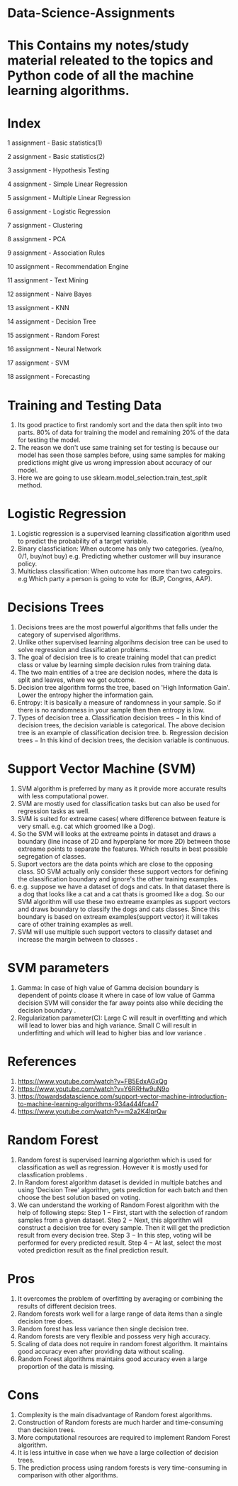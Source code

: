 # Data-Science-Assignments


# This Contains my notes/study material releated to the topics and Python code of all the machine learning algorithms.

# Index


1 assignment - Basic statistics(1)

2 assignment - Basic statistics(2)

3 assignment - Hypothesis Testing

4 assignment - Simple Linear Regression

5 assignment - Multiple Linear Regression

6 assignment - Logistic Regression

7 assignment - Clustering

8 assignment - PCA

9 assignment - Association Rules

10 assignment - Recommendation Engine

11 assignment - Text Mining

12 assignment - Naive Bayes

13 assignment - KNN

14 assignment - Decision Tree

15 assignment - Random Forest

16 assignment - Neural Network

17 assignment - SVM

18 assignment - Forecasting

# Training and Testing Data
 1. Its good practice to first randomly sort and the data then split into two parts. 80% of data for training the model and remaining 20% of the data for     testing the model.
 2. The reason we don't use same training set for testing is because our model has seen those samples before, using same samples for making predictions might give us wrong impression about accuracy of our model.
 3. Here we are going to use sklearn.model_selection.train_test_split method.
 
 
 # Logistic Regression
 1. Logistic regression is a supervised learning classification algorithm used to predict the probability of a target variable.
 2. Binary classficiation: When outcome has only two categories. (yea/no, 0/1, buy/not buy) e.g. Predicting whether customer will buy insurance policy.
 3. Multiclass classification: When outcome has more than two categoirs. e.g Which party a person is going to vote for (BJP, Congres, AAP).
 
 # Decisions Trees 
 1. Decisions trees are the most powerful algorithms that falls under the category of supervised algorithms.
 2. Unlike other supervised learning algorihms decision tree can be used to solve regression and classification problems.
 3. The goal of decision tree is to create training model that can predict class or value by learning simple decision rules from training data.
 4. The two main entities of a tree are decision nodes, where the data is split and leaves, where we got outcome.
 5. Decision tree algorithm forms the tree, based on 'High Information Gain'. Lower the entropy higher the information gain.
 6. Entropy: It is basically a measure of randomness in your sample. So if there is no randomness in your sample then then entropy is low.
 7. Types of decision tree
  a. Classification decision trees − In this kind of decision trees, the decision variable is categorical. The above decision tree is an example of classification decision tree.
  b. Regression decision trees − In this kind of decision trees, the decision variable is continuous.
  
  
  # Support Vector Machine (SVM)
  1. SVM algorithm is preferred by many as it provide more accurate results with less computational power.
  2. SVM are mostly used for classification tasks but can also be used for regression tasks as well.
  3. SVM is suited for extreame cases( where difference between feature is very small. e.g. cat which groomed like a Dog).
  4. So the SVM will looks at the extreame points in dataset and draws a boundary (line incase of 2D and hyperplane for more 2D) between those extreame      points to separate the features. Which results in best possible segregation of classes.
  5. Suport vectors are the data points which are close to the opposing class. SO SVM actually only consider these support vectors for defining the          classification boundary and ignore's the other training examples.
  6. e.g. suppose we have a dataset of dogs and cats. In that dataset there is a dog that looks like a cat and a cat thats is groomed like a dog. So        our SVM algorithm will use these two extreame examples as support vectors and draws boundary to classify the dogs and cats classes. Since this          boundary is based on extream examples(support vector) it will takes care of other training examples as well.
  7. SVM will use multiple such support vectors to classify dataset and increase the margin between to classes .
  
  # SVM parameters
  1. Gamma: In case of high value of Gamma decision boundary is dependent of points cloase it where in case of low value of Gamma decision SVM will          consider the far away points also while deciding the decision boundary .
  2. Regularization parameter(C): Large C will result in overfitting and which will lead to lower bias and high variance. Small C will result in            underfitting and which will lead to higher bias and low variance .
  # References
  1. https://www.youtube.com/watch?v=FB5EdxAGxQg
  2. https://www.youtube.com/watch?v=Y6RRHw9uN9o
  3. https://towardsdatascience.com/support-vector-machine-introduction-to-machine-learning-algorithms-934a444fca47
  4. https://www.youtube.com/watch?v=m2a2K4lprQw
  
  # Random Forest 
  1. Random forest is supervised learning algoriothm which is used for classification as well as regression. However it is mostly used for                  classfication problems .
  2. In Random forest algorithm dataset is devided in multiple batches and using 'Decision Tree' algorithm, gets prediction for each batch and then          choose the best solution based on voting.
  3. We can understand the working of Random Forest algorithm with the help of following steps:
     Step 1 − First, start with the selection of random samples from a given dataset.
     Step 2 − Next, this algorithm will construct a decision tree for every sample. Then it will get the prediction result from every decision tree.
     Step 3 − In this step, voting will be performed for every predicted result.
     Step 4 − At last, select the most voted prediction result as the final prediction result.
     
# Pros
1. It overcomes the problem of overfitting by averaging or combining the results of different decision trees.
2. Random forests work well for a large range of data items than a single decision tree does.
3. Random forest has less variance then single decision tree.
4. Random forests are very flexible and possess very high accuracy.
5. Scaling of data does not require in random forest algorithm. It maintains good accuracy even after providing data without scaling.
6. Random Forest algorithms maintains good accuracy even a large proportion of the data is missing.

# Cons
1. Complexity is the main disadvantage of Random forest algorithms.
2. Construction of Random forests are much harder and time-consuming than decision trees.
3. More computational resources are required to implement Random Forest algorithm.
4. It is less intuitive in case when we have a large collection of decision trees.
5. The prediction process using random forests is very time-consuming in comparison with other algorithms.

#
  

  

 
 
 

